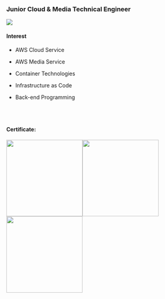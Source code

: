 ### Junior Cloud & Media Technical Engineer

<p align="left"><a href="https://hits.seeyoufarm.com"><img src="https://hits.seeyoufarm.com/api/count/incr/badge.svg?url=https%3A%2F%2Fgithub.com%2Ficebear2n2&count_bg=%230E2C8E&title_bg=%232D2D2D&icon=&icon_color=%23E7E7E7&title=hits&edge_flat=false"/></a></p>

#### Interest
- AWS Cloud Service

- AWS Media Service

- Container Technologies

- Infrastructure as Code

- Back-end Programming


<br/>
<br/>

#### Certificate:

<img width=200 src="https://user-images.githubusercontent.com/87232411/155270857-90bd1237-a26f-4940-91a6-699af61fa79c.png"><img width=200 src="https://user-images.githubusercontent.com/87232411/155270862-ad371a85-0c97-405a-b842-365873ea2579.png"><img width=200 src="https://user-images.githubusercontent.com/87232411/155270864-5bee3e17-a141-448c-880b-76269e80fd52.png">
<br/>
<br/>

<!--[![icebear2n2's github stats](https://github-readme-stats.vercel.app/api/top-langs/?username=icebear2n2&show_icons=true&hide_border=true&title_color=004386&icon_color=004386&layout=compact)](https://github.com/icebear2n2)-->
<br/>

<!--[icebear2n2's github stats](https://github-readme-stats.vercel.app/api?username=icebear2n2&show_icons=true)-->



